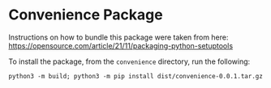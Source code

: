 # Convenience Package

Instructions on how to bundle this package were taken from here: https://opensource.com/article/21/11/packaging-python-setuptools

To install the package, from the ```convenience``` directory, run the following:

```python3 -m build; python3 -m pip install dist/convenience-0.0.1.tar.gz```

